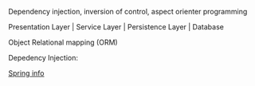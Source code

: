 Dependency injection, inversion of control, aspect orienter programming 

Presentation Layer
        |
Service Layer
        |
Persistence Layer
        |
Database

Object Relational mapping (ORM)

Depedency Injection: 

[Spring info](https://stackoverflow.com/questions/1061717/what-exactly-is-spring-framework-for)